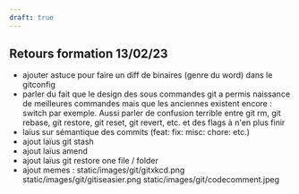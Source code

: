 ```yaml
---
draft: true
---
```


## Retours formation 13/02/23
- ajouter astuce pour faire un diff de binaires (genre du word) dans le gitconfig
- parler du fait que le design des sous commandes git a permis naissance de meilleures commandes mais que les anciennes existent encore : switch par exemple. Aussi parler de confusion terrible entre git rm, git rebase, git restore, git reset, git revert, etc. et des flags à n'en plus finir
- laïus sur sémantique des commits (feat: fix: misc: chore: etc.)
- ajout laïus git stash
- ajout laïus amend
- ajout laïus git restore one file / folder
- ajout memes :
static/images/git/gitxkcd.png
static/images/git/gitiseasier.png
static/images/git/codecomment.jpeg